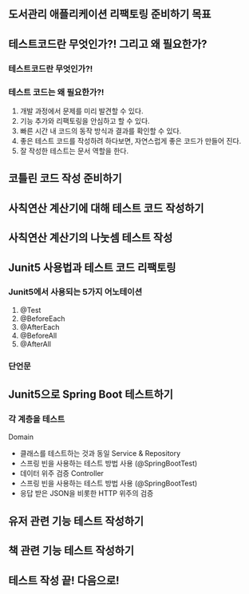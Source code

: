 ## 도서관리 애플리케이션 리팩토링 준비하기 목표

## 테스트코드란 무엇인가?! 그리고 왜 필요한가?

### 테스트코드란 무엇인가?!

### 테스트 코드는 왜 필요한가?!
1. 개발 과정에서 문제를 미리 발견할 수 있다.
2. 기능 추가와 리팩토링을 안심하고 할 수 있다.
3. 빠른 시간 내 코드의 동작 방식과 결과를 확인할 수 있다.
4. 좋은 테스트 코드를 작성하려 하다보면, 자연스럽게 좋은 코드가 만들어 진다.
5. 잘 작성한 테스트는 문서 역할을 한다.

## 코틀린 코드 작성 준비하기

## 사칙연산 계산기에 대해 테스트 코드 작성하기

## 사칙연산 계산기의 나눗셈 테스트 작성

## Junit5 사용법과 테스트 코드 리팩토링

### Junit5에서 사용되는 5가지 어노테이션
1. @Test
2. @BeforeEach
3. @AfterEach
4. @BeforeAll
5. @AfterAll

### 단언문

## Junit5으로 Spring Boot 테스트하기

### 각 계층을 테스트
Domain
- 클래스를 테스트하는 것과 동일
Service & Repository
- 스프링 빈을 사용하는 테스트 방법 사용 (@SpringBootTest)
- 데이터 위주 검증
Controller
- 스프링 빈을 사용하는 테스트 방법 사용 (@SpringBootTest)
- 응답 받은 JSON을 비롯한 HTTP 위주의 검증

## 유저 관련 기능 테스트 작성하기

## 책 관련 기능 테스트 작성하기

## 테스트 작성 끝! 다음으로!